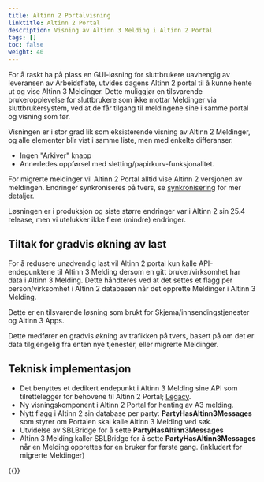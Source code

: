 ```yaml
---
title: Altinn 2 Portalvisning
linktitle: Altinn 2 Portal
description: Visning av Altinn 3 Melding i Altinn 2 Portal
tags: []
toc: false
weight: 40
---
```


For å raskt ha på plass en GUI-løsning for sluttbrukere uavhengig av leveransen av Arbeidsflate, utvides dagens Altinn 2 portal til å kunne hente ut og vise Altinn 3 Meldinger.
Dette muliggjør en tilsvarende brukeropplevelse for sluttbrukere som ikke mottar Meldinger via sluttbrukersystem, ved at de får tilgang til meldingene sine i samme portal og visning som før.

Visningen er i stor grad lik som eksisterende visning av Altinn 2 Meldinger, og alle elementer blir vist i samme liste, men med enkelte differanser.

- Ingen "Arkiver" knapp
- Annerledes oppførsel med sletting/papirkurv-funksjonalitet.

For migrerte meldinger vil Altinn 2 Portal alltid vise Altinn 2 versjonen av meldingen. Endringer synkroniseres på tvers, se [synkronisering](../data-migration/#synkronisering-av-statusendringer-mellom-altinn-2-og-3) for mer detaljer.

Løsningen er i produksjon og siste større endringer var i Altinn 2 sin 25.4 release, men vi utelukker ikke flere (mindre) endringer.

## Tiltak for gradvis økning av last

For å redusere unødvendig last vil Altinn 2 portal kun kalle API-endepunktene til Altinn 3 Melding dersom en gitt bruker/virksomhet har data i Altinn 3 Melding.
Dette håndteres ved at det settes et flagg per person/virksomhet i Altinn 2 databasen når det opprette Meldinger i Altinn 3 Melding.

Dette er en tilsvarende løsning som brukt for Skjema/innsendingstjenester og Altinn 3 Apps.

Dette medfører en gradvis økning av trafikken på tvers, basert på om det er data tilgjengelig fra enten nye tjenester, eller migrerte Meldinger.

## Teknisk implementasjon

- Det benyttes et dedikert endepunkt i Altinn 3 Melding sine API som tilrettelegger for behovene til Altinn 2 Portal; [Legacy](https://github.com/Altinn/altinn-correspondence/blob/main/src/Altinn.Correspondence.API/Controllers/LegacyCorrespondenceController.cs).
- Ny visningskomponent i Altinn 2 Portal for henting av A3 melding.
- Nytt flagg i Altinn 2 sin database per party: **PartyHasAltinn3Messages** som styrer om Portalen skal kalle Altinn 3 Melding ved søk.
- Utvidelse av SBLBridge for å sette **PartyHasAltinn3Messages**
- Altinn 3 Melding kaller SBLBridge for å sette **PartyHasAltinn3Messages** når en Melding opprettes for en bruker for første gang. (inkludert for migrerte Meldinger)

{{<children />}}
